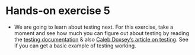 # Hands-on exercise 5

* We are going to learn about testing next. For this exercise, take a moment and see how much you can figure out about testing by reading the [testing documentation](http://godoc.org/testing) & also [Caleb Doxsey’s article on testing](http://www.golang-book.com/books/intro/12). See if you can get a basic example of testing working. 
